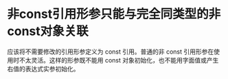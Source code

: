 # 非const引用形参只能与完全同类型的非const对象关联

应该将不需要修改的引用形参定义为 const 引用。普通的非 const 引用形参在使用时不太灵活。这样的形参既不能用 const 对象初始化，也不能用字面值或产生右值的表达式实参初始化。